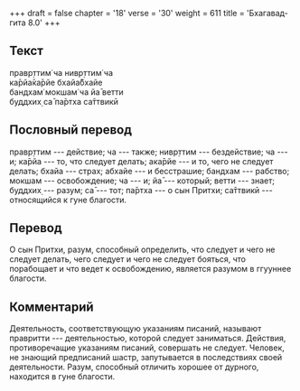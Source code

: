 +++
draft = false
chapter = '18'
verse = '30'
weight = 611
title = 'Бхагавад-гита 8.0'
+++
## Текст

правр̣ттим̇ ча нивр̣ттим̇ ча  
ка̄рйа̄ка̄рйе бхайа̄бхайе  
бандхам̇ мокшам̇ ча йа̄ ветти  
буддхих̣ са̄ па̄ртха са̄ттвикӣ

## Пословный перевод

правр̣ттим --- действие; ча --- также; нивр̣ттим --- бездействие; ча ---
и; ка̄рйа --- то, что следует делать; ака̄рйе --- и то, чего не следует
делать; бхайа --- страх; абхайе --- и бесстрашие; бандхам --- рабство;
мокшам --- освобождение; ча --- и; йа̄ --- который; ветти --- знает;
буддхих̣ --- разум; са̄ --- тот; па̄ртха --- о сын Притхи; са̄ттвикӣ ---
относящийся к гуне благости.

## Перевод

О сын Притхи, разум, способный определить, что следует и чего не следует
делать, чего следует и чего не следует бояться, что порабощает и что
ведет к освобождению, является разумом в ггууннее благости.

## Комментарий

Деятельность, соответствующую указаниям писаний, называют правритти ---
деятельностью, которой следует заниматься. Действия, противоречащие
указаниям писаний, совершать не следует. Человек, не знающий предписаний
шастр, запутывается в последствиях своей деятельности. Разум, способный
отличить хорошее от дурного, находится в гуне благости.
